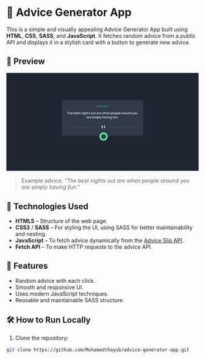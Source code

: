 # 🧠 Advice Generator App

This is a simple and visually appealing Advice Generator App built using **HTML**, **CSS**, **SASS**, and **JavaScript**. It fetches random advice from a public API and displays it in a stylish card with a button to generate new advice.

## 📸 Preview

![App Screenshot](./images/screenshot.png)

> Example advice: *"The best nights out are when people around you are simply having fun."*

## 🔧 Technologies Used

- **HTML5** – Structure of the web page.
- **CSS3** / **SASS** – For styling the UI, using SASS for better maintainability and nesting.
- **JavaScript** – To fetch advice dynamically from the [Advice Slip API](https://api.adviceslip.com/).
- **Fetch API** – To make HTTP requests to the advice API.

## 🚀 Features

- Random advice with each click.
- Smooth and responsive UI.
- Uses modern JavaScript techniques.
- Reusable and maintainable SASS structure.

## 🛠️ How to Run Locally

1. Clone the repository:

```bash
git clone https://github.com/Mohamedthayub/advice-generator-app.git
